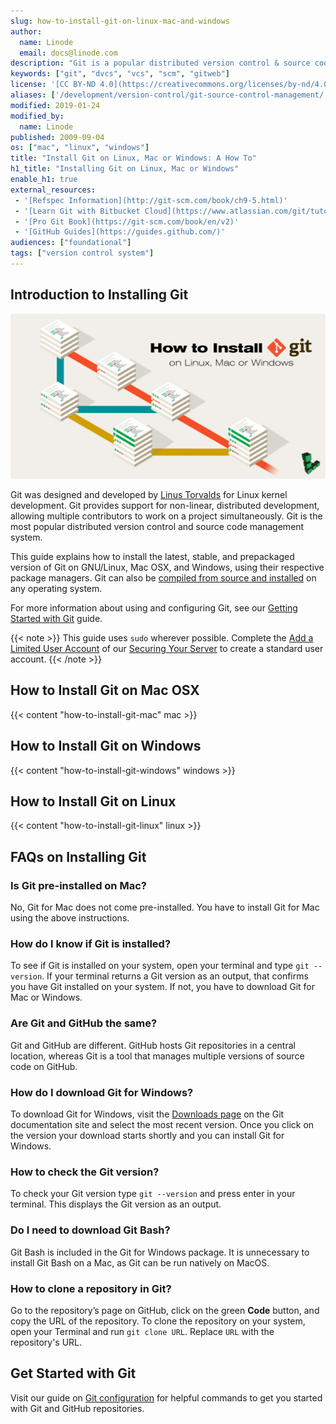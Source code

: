 ```yaml
---
slug: how-to-install-git-on-linux-mac-and-windows
author:
  name: Linode
  email: docs@linode.com
description: "Git is a popular distributed version control & source code management system. ✓ Here's how to install it on GNU/Linux, MacOSX, & Windows today!"
keywords: ["git", "dvcs", "vcs", "scm", "gitweb"]
license: '[CC BY-ND 4.0](https://creativecommons.org/licenses/by-nd/4.0)'
aliases: ['/development/version-control/git-source-control-management/','/development/version-control/how-to-install-git-on-mac-and-windows/','/development/version-control/how-to-install-git-on-linux-mac-and-windows/','/linux-tools/version-control/git/','/applications/development/git-source-control-management/']
modified: 2019-01-24
modified_by:
  name: Linode
published: 2009-09-04
os: ["mac", "linux", "windows"]
title: "Install Git on Linux, Mac or Windows: A How To"
h1_title: "Installing Git on Linux, Mac or Windows"
enable_h1: true
external_resources:
 - '[Refspec Information](http://git-scm.com/book/ch9-5.html)'
 - '[Learn Git with Bitbucket Cloud](https://www.atlassian.com/git/tutorials/learn-git-with-bitbucket-cloud)'
 - '[Pro Git Book](https://git-scm.com/book/en/v2)'
 - '[GitHub Guides](https://guides.github.com/)'
audiences: ["foundational"]
tags: ["version control system"]
---
```


## Introduction to Installing Git

![How to Install Git on Linux, Mac or Windows](how-to-install-git.jpg)

Git was designed and developed by [Linus Torvalds](https://en.wikipedia.org/wiki/Linus_Torvalds) for Linux kernel development. Git provides support for non-linear, distributed development, allowing multiple contributors to work on a project simultaneously. Git is the most popular distributed version control and source code management system.

This guide explains how to install the latest, stable, and prepackaged version of Git on GNU/Linux, Mac OSX, and Windows, using their respective package managers. Git can also be [compiled from source and installed](https://git-scm.com/book/en/v2/Getting-Started-Installing-Git#_installing_from_source) on any operating system.

For more information about using and configuring Git, see our [Getting Started with Git](/docs/development/version-control/how-to-configure-git/) guide.

{{< note >}}
This guide uses `sudo` wherever possible. Complete the [Add a Limited User Account](/docs/guides/securing-your-server/#add-a-limited-user-account) of our [Securing Your Server](/docs/security/securing-your-server/) to create a standard user account.
{{< /note >}}


## How to Install Git on Mac OSX

{{< content "how-to-install-git-mac" mac >}}

## How to Install Git on Windows

{{< content "how-to-install-git-windows" windows >}}

## How to Install Git on Linux

{{< content "how-to-install-git-linux" linux >}}

## FAQs on Installing Git

### Is Git pre-installed on Mac?

No, Git for Mac does not come pre-installed. You have to install Git for Mac using the above instructions.

### How do I know if Git is installed?

To see if Git is installed on your system, open your terminal and type `git --version`. If your terminal returns a Git version as an output, that confirms you have Git installed on your system. If not, you have to download Git for Mac or Windows.

### Are Git and GitHub the same?

Git and GitHub are different. GitHub hosts Git repositories in a central location, whereas Git is a tool that manages multiple versions of source code on GitHub.

### How do I download Git for Windows?

To download Git for Windows, visit the [Downloads page](https://git-scm.com/download/win) on the Git documentation site and select the most recent version. Once you click on the version your download starts shortly and you can install Git for Windows.

### How to check the Git version?

To check your Git version type `git --version` and press enter in your terminal. This displays the Git version as an output.

### Do I need to download Git Bash?

 Git Bash is included in the Git for Windows package. It is unnecessary to install Git Bash on a Mac, as Git can be run natively on MacOS.

### How to clone a repository in Git?

Go to the repository’s page on GitHub, click on the green **Code** button, and copy the URL of the repository. To clone the repository on your system, open your Terminal and run `git clone URL`. Replace `URL` with the repository's URL.

## Get Started with Git

Visit our guide on [Git configuration](/docs/development/version-control/how-to-configure-git/) for helpful commands to get you started with Git and GitHub repositories.
